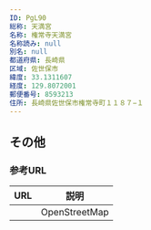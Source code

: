 ```yaml
---
ID: PgL90
総称: 天満宮
名称: 権常寺天満宮
名称読み: null
別名: null
都道府県: 長崎県
区域: 佐世保市
緯度: 33.1311607
経度: 129.8072001
郵便番号: 8593213
住所: 長崎県佐世保市権常寺町１１８７−１
---
```


## その他

### 参考URL

| URL | 説明          |
| --- | ------------- |
|     | OpenStreetMap |
